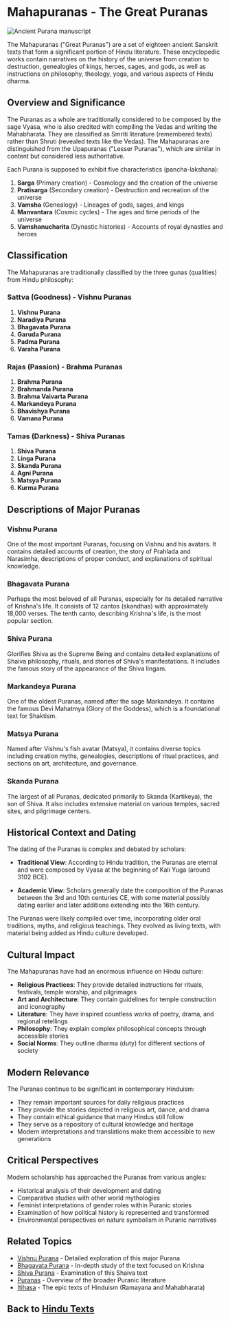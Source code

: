# Mahapuranas - The Great Puranas

![Ancient Purana manuscript](purana_manuscript.jpg)

The Mahapuranas ("Great Puranas") are a set of eighteen ancient Sanskrit texts that form a significant portion of Hindu literature. These encyclopedic works contain narratives on the history of the universe from creation to destruction, genealogies of kings, heroes, sages, and gods, as well as instructions on philosophy, theology, yoga, and various aspects of Hindu dharma.

## Overview and Significance

The Puranas as a whole are traditionally considered to be composed by the sage Vyasa, who is also credited with compiling the Vedas and writing the Mahabharata. They are classified as Smriti literature (remembered texts) rather than Shruti (revealed texts like the Vedas). The Mahapuranas are distinguished from the Upapuranas ("Lesser Puranas"), which are similar in content but considered less authoritative.

Each Purana is supposed to exhibit five characteristics (pancha-lakshana):
1. **Sarga** (Primary creation) - Cosmology and the creation of the universe
2. **Pratisarga** (Secondary creation) - Destruction and recreation of the universe
3. **Vamsha** (Genealogy) - Lineages of gods, sages, and kings
4. **Manvantara** (Cosmic cycles) - The ages and time periods of the universe
5. **Vamshanucharita** (Dynastic histories) - Accounts of royal dynasties and heroes

## Classification

The Mahapuranas are traditionally classified by the three gunas (qualities) from Hindu philosophy:

### Sattva (Goodness) - Vishnu Puranas
1. **Vishnu Purana**
2. **Naradiya Purana**
3. **Bhagavata Purana**
4. **Garuda Purana**
5. **Padma Purana**
6. **Varaha Purana**

### Rajas (Passion) - Brahma Puranas
1. **Brahma Purana**
2. **Brahmanda Purana**
3. **Brahma Vaivarta Purana**
4. **Markandeya Purana**
5. **Bhavishya Purana**
6. **Vamana Purana**

### Tamas (Darkness) - Shiva Puranas
1. **Shiva Purana**
2. **Linga Purana**
3. **Skanda Purana**
4. **Agni Purana**
5. **Matsya Purana**
6. **Kurma Purana**

## Descriptions of Major Puranas

### Vishnu Purana
One of the most important Puranas, focusing on Vishnu and his avatars. It contains detailed accounts of creation, the story of Prahlada and Narasimha, descriptions of proper conduct, and explanations of spiritual knowledge.

### Bhagavata Purana
Perhaps the most beloved of all Puranas, especially for its detailed narrative of Krishna's life. It consists of 12 cantos (skandhas) with approximately 18,000 verses. The tenth canto, describing Krishna's life, is the most popular section.

### Shiva Purana
Glorifies Shiva as the Supreme Being and contains detailed explanations of Shaiva philosophy, rituals, and stories of Shiva's manifestations. It includes the famous story of the appearance of the Shiva lingam.

### Markandeya Purana
One of the oldest Puranas, named after the sage Markandeya. It contains the famous Devi Mahatmya (Glory of the Goddess), which is a foundational text for Shaktism.

### Matsya Purana
Named after Vishnu's fish avatar (Matsya), it contains diverse topics including creation myths, genealogies, descriptions of ritual practices, and sections on art, architecture, and governance.

### Skanda Purana
The largest of all Puranas, dedicated primarily to Skanda (Kartikeya), the son of Shiva. It also includes extensive material on various temples, sacred sites, and pilgrimage centers.

## Historical Context and Dating

The dating of the Puranas is complex and debated by scholars:

- **Traditional View**: According to Hindu tradition, the Puranas are eternal and were composed by Vyasa at the beginning of Kali Yuga (around 3102 BCE).

- **Academic View**: Scholars generally date the composition of the Puranas between the 3rd and 10th centuries CE, with some material possibly dating earlier and later additions extending into the 16th century.

The Puranas were likely compiled over time, incorporating older oral traditions, myths, and religious teachings. They evolved as living texts, with material being added as Hindu culture developed.

## Cultural Impact

The Mahapuranas have had an enormous influence on Hindu culture:

- **Religious Practices**: They provide detailed instructions for rituals, festivals, temple worship, and pilgrimages
- **Art and Architecture**: They contain guidelines for temple construction and iconography
- **Literature**: They have inspired countless works of poetry, drama, and regional retellings
- **Philosophy**: They explain complex philosophical concepts through accessible stories
- **Social Norms**: They outline dharma (duty) for different sections of society

## Modern Relevance

The Puranas continue to be significant in contemporary Hinduism:
- They remain important sources for daily religious practices
- They provide the stories depicted in religious art, dance, and drama
- They contain ethical guidance that many Hindus still follow
- They serve as a repository of cultural knowledge and heritage
- Modern interpretations and translations make them accessible to new generations

## Critical Perspectives

Modern scholarship has approached the Puranas from various angles:
- Historical analysis of their development and dating
- Comparative studies with other world mythologies
- Feminist interpretations of gender roles within Puranic stories
- Examination of how political history is represented and transformed
- Environmental perspectives on nature symbolism in Puranic narratives

## Related Topics

- [Vishnu Purana](./vishnu_purana.md) - Detailed exploration of this major Purana
- [Bhagavata Purana](./bhagavata_purana.md) - In-depth study of the text focused on Krishna
- [Shiva Purana](./shiva_purana.md) - Examination of this Shaiva text
- [Puranas](./puranas.md) - Overview of the broader Puranic literature
- [Itihasa](./epics.md) - The epic texts of Hinduism (Ramayana and Mahabharata)

## Back to [Hindu Texts](./README.md)
